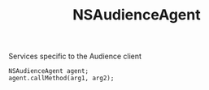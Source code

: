 ﻿---
uid: crmscript_ref_NSAudienceAgent
title: NSAudienceAgent
intellisense: Void.NSAudienceAgent
keywords: NSAudienceAgent
so.topic: reference
---

Services specific to the Audience client

```crmscript
NSAudienceAgent agent;
agent.callMethod(arg1, arg2);
```
